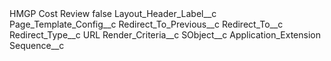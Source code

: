 <?xml version="1.0" encoding="UTF-8"?>
<CustomMetadata xmlns="http://soap.sforce.com/2006/04/metadata" xmlns:xsi="http://www.w3.org/2001/XMLSchema-instance" xmlns:xsd="http://www.w3.org/2001/XMLSchema">
    <label>HMGP Cost Review</label>
    <protected>false</protected>
    <values>
        <field>Layout_Header_Label__c</field>
        <value xsi:nil="true"/>
    </values>
    <values>
        <field>Page_Template_Config__c</field>
        <value xsi:nil="true"/>
    </values>
    <values>
        <field>Redirect_To_Previous__c</field>
        <value xsi:nil="true"/>
    </values>
    <values>
        <field>Redirect_To__c</field>
        <value xsi:nil="true"/>
    </values>
    <values>
        <field>Redirect_Type__c</field>
        <value xsi:type="xsd:string">URL</value>
    </values>
    <values>
        <field>Render_Criteria__c</field>
        <value xsi:nil="true"/>
    </values>
    <values>
        <field>SObject__c</field>
        <value xsi:type="xsd:string">Application_Extension</value>
    </values>
    <values>
        <field>Sequence__c</field>
        <value xsi:nil="true"/>
    </values>
</CustomMetadata>
